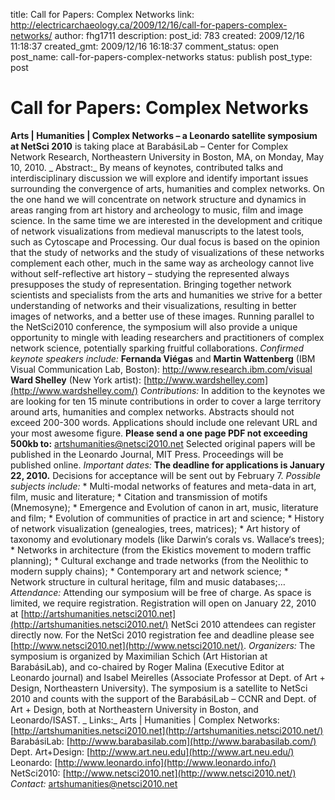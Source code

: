 title: Call for Papers: Complex Networks
link: http://electricarchaeology.ca/2009/12/16/call-for-papers-complex-networks/
author: fhg1711
description: 
post_id: 783
created: 2009/12/16 11:18:37
created_gmt: 2009/12/16 16:18:37
comment_status: open
post_name: call-for-papers-complex-networks
status: publish
post_type: post

# Call for Papers: Complex Networks

**Arts | Humanities | Complex Networks – a Leonardo satellite symposium at NetSci 2010** is taking place at BarabásiLab – Center for Complex Network Research, Northeastern University in Boston, MA, on Monday, May 10, 2010. _ Abstract:_ By means of keynotes, contributed talks and interdisciplinary discussion we will explore and identify important issues surrounding the convergence of arts, humanities and complex networks. On the one hand we will concentrate on network structure and dynamics in areas ranging from art history and archeology to music, film and image science. In the same time we are interested in the development and critique of network visualizations from medieval manuscripts to the latest tools, such as Cytoscape and Processing. Our dual focus is based on the opinion that the study of networks and the study of visualizations of these networks complement each other, much in the same way as archeology cannot live without self-reflective art history – studying the represented always presupposes the study of representation. Bringing together network scientists and specialists from the arts and humanities we strive for a better understanding of networks and their visualizations, resulting in better images of networks, and a better use of these images. Running parallel to the NetSci2010 conference, the symposium will also provide a unique opportunity to mingle with leading researchers and practitioners of complex network science, potentially sparking fruitful collaborations. _Confirmed keynote speakers include:_ **Fernanda Viégas** and **Martin Wattenberg** (IBM Visual Communication Lab, Boston): <http://www.research.ibm.com/visual> **Ward Shelley** (New York artist): [http://www.wardshelley.com](http://www.wardshelley.com/) _Contributions:_ In addition to the keynotes we are looking for ten 15 minute contributions in order to cover a large territory around arts, humanities and complex networks. Abstracts should not exceed 200-300 words. Applications should include one relevant URL and your most awesome figure. **Please send a one page PDF not exceeding 500kb to:** [artshumanities@netsci2010.net](mailto:artshumanities@netsci2010.net) Selected original papers will be published in the Leonardo Journal, MIT Press. Proceedings will be published online. _Important dates:_ **The deadline for applications is January 22, 2010.** Decisions for acceptance will be sent out by February 7. _Possible subjects include:_ * Multi-modal networks of features and meta-data in art, film, music and literature; * Citation and transmission of motifs (Mnemosyne); * Emergence and Evolution of canon in art, music, literature and film; * Evolution of communities of practice in art and science; * History of network visualization (genealogies, trees, matrices); * Art history of taxonomy and evolutionary models (like Darwin‘s corals vs. Wallace‘s trees); * Networks in architecture (from the Ekistics movement to modern traffic planning); * Cultural exchange and trade networks (from the Neolithic to modern supply chains); * Contemporary art and network science; * Network structure in cultural heritage, film and music databases;… _Attendance:_ Attending our symposium will be free of charge. As space is limited, we require registration. Registration will open on January 22, 2010 at [http://artshumanities.netsci2010.net](http://artshumanities.netsci2010.net/) NetSci 2010 attendees can register directly now. For the NetSci 2010 registration fee and deadline please see [http://www.netsci2010.net](http://www.netsci2010.net/). _Organizers:_ The symposium is organized by Maximilian Schich (Art Historian at BarabásiLab), and co-chaired by Roger Malina (Executive Editor at Leonardo journal) and Isabel Meirelles (Associate Professor at Dept. of Art + Design, Northeastern University). The symposium is a satellite to NetSci 2010 and counts with the support of the BarabásiLab – CCNR and Dept. of Art + Design, both at Northeastern University in Boston, and Leonardo/ISAST. _ Links:_ Arts | Humanities | Complex Networks: [http://artshumanities.netsci2010.net](http://artshumanities.netsci2010.net/) BarabásiLab: [http://www.barabasilab.com](http://www.barabasilab.com/) Dept. Art+Design: [http://www.art.neu.edu](http://www.art.neu.edu/) Leonardo: [http://www.leonardo.info](http://www.leonardo.info/) NetSci2010: [http://www.netsci2010.net](http://www.netsci2010.net/) _Contact:_ [artshumanities@netsci2010.net](mailto:artshumanities@netsci2010.net)